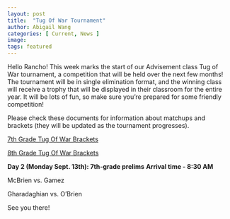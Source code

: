 ```yaml
---
layout: post
title:  "Tug Of War Tournament"
author: Abigail Wang
categories: [ Current, News ]
image:
tags: featured
---
```


Hello Rancho! This week marks the start of our Advisement class Tug of War tournament, a competition that will be held over the next few months! The tournament will be in single elimination format, and the winning class will receive a trophy that will be displayed in their classroom for the entire year. It will be lots of fun, so make sure you’re prepared for some friendly competition!

Please check these documents for information about matchups and brackets (they will be updated as the tournament progresses).

[7th Grade Tug Of War Brackets](https://docs.google.com/drawings/d/1adA9qrKMgzniu7uSVGOhPQC1BeQgsO5ZdgPrpQMqbNU/edit?usp=sharing)

[8th Grade Tug Of War Brackets](https://docs.google.com/drawings/d/1pPR9lv48mqxhSFxOycvskY09jRYsNtkMYkfqhsDYvGg/edit?usp=sharing)

**Day 2 (Monday Sept. 13th): 7th-grade prelims**
**Arrival time - 8:30 AM**

McBrien vs. Gamez

Gharadaghian vs. O’Brien




See you there!
